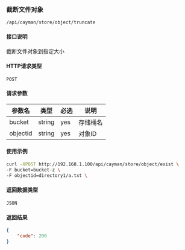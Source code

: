 ### 截断文件对象
`/api/cayman/store/object/truncate`

#### 接口说明
截断文件对象到指定大小

#### HTTP请求类型
`POST`

#### 请求参数
|参数名|类型|必选|说明|
|--|--|--|--|
|bucket|string|yes|存储桶名|
|objectid|string|yes|对象ID|

#### 使用示例
```sh
curl -XPOST http://192.168.1.100/api/cayman/store/object/exist \
-F bucket=bucket-z \
-F objectid=directory1/a.txt \
```

#### 返回数据类型
`JSON`

#### 返回结果
```json
{
	"code":	200
}
```

